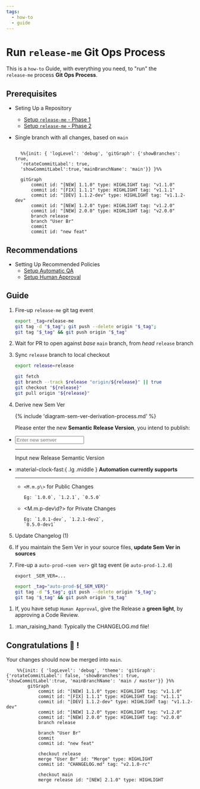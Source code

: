 ```yaml
---
tags:
  - how-to
  - guide
---
```


# Run `release-me` Git Ops Process

This is a `how-to` Guide, with everything you need, to "run" the  
`release-me` process **Git Ops Process**.

## Prerequisites
- Seting Up a Repository
    - [Setup `release-me` - Phase 1](../setup/guide_setup_gitops_release_me.md)
    - [Setup `release-me` - Phase 2](../setup/guide_setup_gitops_release_me_phase_2.md)

- Single branch with all changes, based on `main`

    ```mermaid

      %%{init: { 'logLevel': 'debug', 'gitGraph': {'showBranches': true, 
      'rotateCommitLabel': true,
      'showCommitLabel':true,'mainBranchName': 'main'}} }%%

      gitGraph
          commit id: "[NEW] 1.1.0" type: HIGHLIGHT tag: "v1.1.0"
          commit id: "[FIX] 1.1.1" type: HIGHLIGHT tag: "v1.1.1"
          commit id: "[DEV] 1.1.2-dev" type: HIGHLIGHT tag: "v1.1.2-dev"
          commit id: "[NEW] 1.2.0" type: HIGHLIGHT tag: "v1.2.0"
          commit id: "[NEW] 2.0.0" type: HIGHLIGHT tag: "v2.0.0"
          branch release
          branch "User Br"
          commit
          commit id: "new feat"
    ```

## Recommendations

- Setting Up Recommended Policies
    - [Setup Automatic QA](../setup/guide_setup_main_automated_acceptance.md)
    - [Setup Human Approval](../setup/guide_setup_main_manual_acceptance.md)


## Guide


<div class="annotate" markdown>

1. Fire-up `release-me` git tag event

    ```sh
    export _tag=release-me
    git tag -d "$_tag"; git push --delete origin "$_tag";
    git tag "$_tag" && git push origin "$_tag"
    ```

2. Wait for PR to open against *base* `main` branch, from *head* `release` branch

3. Sync `release` branch to local checkout

    ```sh
    export release=release
    ```

    ```sh
    git fetch
    git branch --track $release "origin/${release}" || true
    git checkout "${release}"
    git pull origin "${release}"
    ```

4. Derive new Sem Ver

    {% include 'diagram-sem-ver-derivation-process.md' %}

    Please enter the new **Semantic Release Version**, you intend to publish:

<div class="grid cards" markdown>

-   <input type="text" id="semver-input" placeholder="Enter new semver" oninput="updateSemVer()">

    ---

    Input new Release Semantic Version

-   :material-clock-fast:{ .lg .middle } __Automation currently supports__

    ---

    - `<M.m.p\>` for Public Changes

          Eg: `1.0.0`, `1.2.1`, `0.5.0`

    - <M.m.p-dev\d?\> for Private Changes

          Eg: `1.0.1-dev`, `1.2.1-dev2`,  
          `0.5.0-dev1`

</div>


5. Update Changelog (1)

6. If you maintain the Sem Ver in your source files, **update Sem Ver in sources**

7. Fire-up a `auto-prod-<sem ver>` git tag event (ie `auto-prod-1.2.0`)

    <pre><code class="language-sh"><span id="semver-output">export _SEM_VER=...</span></code></pre>

    <!-- export _SEM_VER=<span id="semver-output">...</span> -->

    ```sh
    export _tag="auto-prod-${_SEM_VER}"
    git tag -d "$_tag"; git push --delete origin "$_tag";
    git tag "$_tag" && git push origin "$_tag"
    ```

<script> function updateSemVer() { var input = document.getElementById('semver-input').value; document.getElementById('semver-output').innerText = 'export _SEM_VER=' + input; } </script>

1. If, you have setup `Human Approval`, give the Release a **green light**, by approving a Code Review.

</div>

1.  :man_raising_hand: Typically the CHANGELOG.md file!

## Congratulations :partying_face: !

Your changes should now be merged into `main`.

```mermaid
    %%{init: { 'logLevel': 'debug', 'theme': 'gitGraph': {'rotateCommitLabel': false, 'showBranches': true, 'showCommitLabel':true, 'mainBranchName': 'main / master'}} }%%
        gitGraph
            commit id: "[NEW] 1.1.0" type: HIGHLIGHT tag: "v1.1.0"
            commit id: "[FIX] 1.1.1" type: HIGHLIGHT tag: "v1.1.1"
            commit id: "[DEV] 1.1.2-dev" type: HIGHLIGHT tag: "v1.1.2-dev"
            commit id: "[NEW] 1.2.0" type: HIGHLIGHT tag: "v1.2.0"
            commit id: "[NEW] 2.0.0" type: HIGHLIGHT tag: "v2.0.0"
            branch release

            branch "User Br"
            commit
            commit id: "new feat"

            checkout release
            merge "User Br" id: "Merge" type: HIGHLIGHT
            commit id: "CHANGELOG.md" tag: "v2.1.0-rc"

            checkout main
            merge release id: "[NEW] 2.1.0" type: HIGHLIGHT
```
